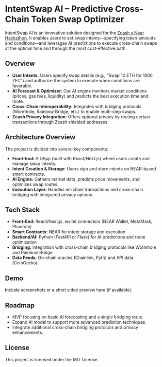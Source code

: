 # IntentSwap AI – Predictive Cross-Chain Token Swap Optimizer

IntentSwap AI is an innovative solution designed for the [Zcash x Near Hackathon](https://taikai.network/hackbox/hackathons/zcashxnear/overview). It enables users to set swap intents—specifying token amounts and conditions—and leverages AI predictions to execute cross-chain swaps at the optimal time and through the most cost-effective path.

## Overview

- **User Intents:** Users specify swap details (e.g., “Swap 10 ETH for 1000 ZEC”) and authorize the system to execute when conditions are favorable.
- **AI Forecast & Optimizer:** Our AI engine monitors market conditions (prices, gas fees, liquidity) and predicts the best execution time and route.
- **Cross-Chain Interoperability:** Integrates with bridging protocols (Wormhole, Rainbow Bridge, etc.) to enable multi-step swaps.
- **Zcash Privacy Integration:** Offers optional privacy by routing certain transactions through Zcash shielded addresses.

## Architecture Overview

The project is divided into several key components:
- **Front-End:** A DApp (built with React/Next.js) where users create and manage swap intents.
- **Intent Creation & Storage:** Users sign and store intents on NEAR-based smart contracts.
- **AI Engine:** Gathers market data, predicts price movements, and optimizes swap routes.
- **Execution Layer:** Handles on-chain transactions and cross-chain bridging with integrated privacy options.

## Tech Stack

- **Front-End:** React/Next.js, wallet connectors (NEAR Wallet, MetaMask, Phantom)
- **Smart Contracts:** NEAR for intent storage and execution
- **Backend/AI:** Python (FastAPI or Flask) for AI predictions and route optimization
- **Bridging:** Integration with cross-chain bridging protocols like Wormhole and Rainbow Bridge
- **Data Feeds:** On-chain oracles (Chainlink, Pyth) and API data (CoinGecko)

## Demo

Include screenshots or a short video preview here (if available).

## Roadmap

- MVP focusing on basic AI forecasting and a single bridging route.
- Expand AI model to support more advanced prediction techniques.
- Integrate additional cross-chain bridging protocols and privacy enhancements.

## License

This project is licensed under the MIT License.
